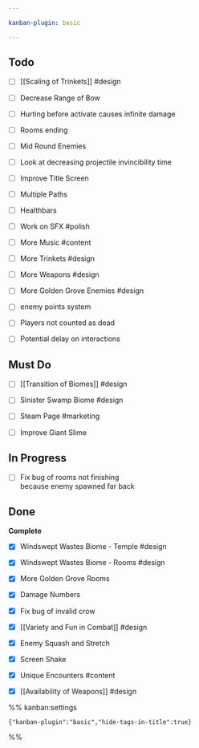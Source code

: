 ```yaml
---

kanban-plugin: basic

---
```


## Todo

- [ ] [[Scaling of Trinkets]] #design
- [ ] Decrease Range of Bow
- [ ] Hurting before activate causes infinite damage
- [ ] Rooms ending
- [ ] Mid Round Enemies
- [ ] Look at decreasing projectile invincibility time
- [ ] Improve Title Screen
- [ ] Multiple Paths
- [ ] Healthbars
- [ ] Work on SFX #polish
- [ ] More Music #content
- [ ] More Trinkets #design
- [ ] More Weapons #design
- [ ] More Golden Grove Enemies #design
- [ ] enemy points system
- [ ] Players not counted as dead
- [ ] Potential delay on interactions


## Must Do

- [ ] [[Transition of Biomes]] #design
- [ ] Sinister Swamp Biome #design
- [ ] Steam Page #marketing
- [ ] Improve Giant Slime


## In Progress

- [ ] Fix bug of rooms not finishing<br>because enemy spawned far back


## Done

**Complete**
- [x] Windswept Wastes Biome - Temple #design
- [x] Windswept Wastes Biome - Rooms #design
- [x] More Golden Grove Rooms
- [x] Damage Numbers
- [x] Fix bug of invalid crow
- [x] [[Variety and Fun in Combat]] #design
- [x] Enemy Squash and Stretch
- [x] Screen Shake
- [x] Unique Encounters #content
- [x] [[Availability of Weapons]] #design




%% kanban:settings
```
{"kanban-plugin":"basic","hide-tags-in-title":true}
```
%%